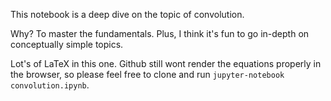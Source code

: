 This notebook is a deep dive on the topic of convolution.

Why? To master the fundamentals. Plus, I think it's fun to go in-depth on conceptually simple topics.

Lot's of LaTeX in this one. Github still wont render the equations properly in the browser, so please feel free to clone and run `jupyter-notebook convolution.ipynb`.
